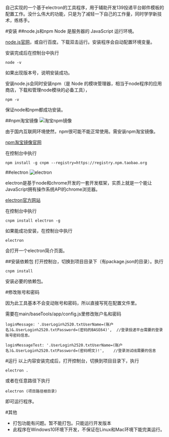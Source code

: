 自己实现的一个基于electron的工具程序，用于辅助开发139投递平台邮件模板的配置工作。没什么伟大的功能，只是为了减轻一下自己的工作量，同时学学新技术，练练手。

#安装
##node.js和npm
Node 是服务器的 JavaScript 运行环境。

[node.js官网](https://nodejs.org/en/)，或自行百度。下载双击运行。安装程序会自动配置环境变量。

安装完成后在控制台中执行

    node -v

如果出现版本号，说明安装成功。

安装node.js会同时安装npm（是 Node 的模块管理器，相当于node程序的应用商店，下载和管理node模块的必备工具），

    npm -v

保证node和npm都成功安装。

##npm淘宝镜像
![淘宝npm镜像](https://zos.alipayobjects.com/rmsportal/UQvFKvLLWPPmxTM.png)

由于国内互联网环境使然，npm很可能不能正常使用。需安装npm淘宝镜像。

[npm淘宝镜像官网](https://npm.taobao.org/)

在控制台中执行

    npm install -g cnpm --registry=https://registry.npm.taobao.org

##electron
![electron](https://camo.githubusercontent.com/5dd01312b30468423cb45b582b83773f5a9019bb/687474703a2f2f656c656374726f6e2e61746f6d2e696f2f696d616765732f656c656374726f6e2d6c6f676f2e737667)

electron是基于node和chrome开发的一套开发框架，实质上就是一个能让JavaScript拥有操作系统API的chrome浏览器。

[electron官方网站](http://electron.atom.io/)

在控制台中执行

    cnpm install electron -g

如果能成功安装，在控制台中执行

    electron

会打开一个electron简介页面。

##安装依赖包
打开控制台，切换到项目目录下（有package.json的目录）。执行

    cnpm install

安装必要的依赖包。

#修改账号和密码

因为此工具基本不会变动账号和密码，所以直接写死在配置文件里。

需要在main/baseTools/app/config.js里修改账户名和密码

    loginMessage: '.UserLogin%2520.txtUserName=(账户名)&.UserLogin%2520.txtPassword=(密码的BASE64)',  //登录投递平台需要的登录账号密码信息。
    
    loginMessageTest: '.UserLogin%2520.txtUserName=(账户名)&.UserLogin%2520.txtPassword=(密码明文)!',    //登录测试线需要的信息

#运行
以上内容安装完成后，打开控制台，切换到项目目录下，执行

    electron .

或者在任意路径下执行

    electron (项目路径根目录)

即可运行程序。

#其他

* 打包功能有问题。暂不能打包。只能运行开发版本
* 此程序在Windows10环境下开发，不保证在Linux和Mac环境下能完美运行。

